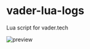 # vader-lua-logs
Lua script for vader.tech

![preview](https://user-images.githubusercontent.com/8474221/184564519-e6375f89-1e18-4bfe-b7ac-295f1940a22d.png)
